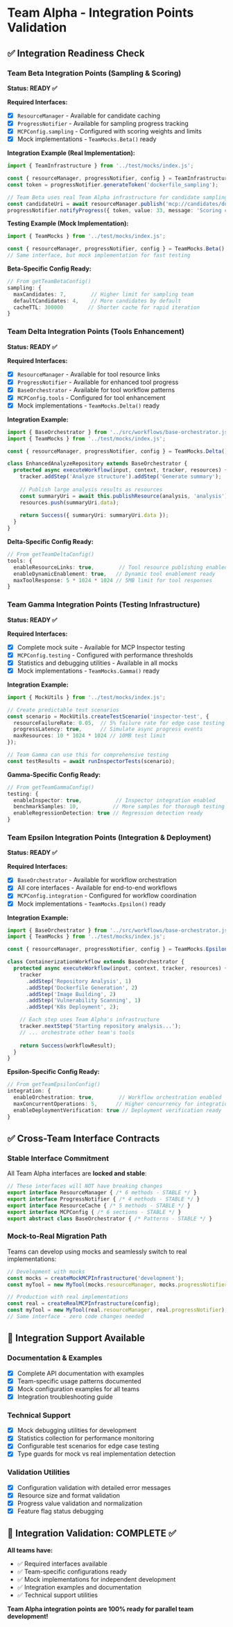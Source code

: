 # Team Alpha - Integration Points Validation

## ✅ Integration Readiness Check

### Team Beta Integration Points (Sampling & Scoring)
**Status: READY ✅**

**Required Interfaces:**
- [x] `ResourceManager` - Available for candidate caching
- [x] `ProgressNotifier` - Available for sampling progress tracking
- [x] `MCPConfig.sampling` - Configured with scoring weights and limits
- [x] Mock implementations - `TeamMocks.Beta()` ready

**Integration Example (Real Implementation):**
```typescript
import { TeamInfrastructure } from '../test/mocks/index.js';

const { resourceManager, progressNotifier, config } = TeamInfrastructure.Beta();
const token = progressNotifier.generateToken('dockerfile_sampling');

// Team Beta uses real Team Alpha infrastructure for candidate sampling
const candidateUri = await resourceManager.publish('mcp://candidates/dockerfile-1', content);
progressNotifier.notifyProgress({ token, value: 33, message: 'Scoring candidates...' });
```

**Testing Example (Mock Implementation):**
```typescript
import { TeamMocks } from '../test/mocks/index.js';

const { resourceManager, progressNotifier, config } = TeamMocks.Beta();
// Same interface, but mock implementation for fast testing
```

**Beta-Specific Config Ready:**
```typescript
// From getTeamBetaConfig()
sampling: {
  maxCandidates: 7,        // Higher limit for sampling team
  defaultCandidates: 4,    // More candidates by default  
  cacheTTL: 300000        // Shorter cache for rapid iteration
}
```

### Team Delta Integration Points (Tools Enhancement)  
**Status: READY ✅**

**Required Interfaces:**
- [x] `ResourceManager` - Available for tool resource links
- [x] `ProgressNotifier` - Available for enhanced tool progress
- [x] `BaseOrchestrator` - Available for tool workflow patterns
- [x] `MCPConfig.tools` - Configured for tool enhancement
- [x] Mock implementations - `TeamMocks.Delta()` ready

**Integration Example:**
```typescript
import { BaseOrchestrator } from '../src/workflows/base-orchestrator.js';
import { TeamMocks } from '../test/mocks/index.js';

const { resourceManager, progressNotifier, config } = TeamMocks.Delta();

class EnhancedAnalyzeRepository extends BaseOrchestrator {
  protected async executeWorkflow(input, context, tracker, resources) {
    tracker.addStep('Analyze structure').addStep('Generate summary');
    
    // Publish large analysis results as resources
    const summaryUri = await this.publishResource(analysis, 'analysis');
    resources.push(summaryUri.data);
    
    return Success({ summaryUri: summaryUri.data });
  }
}
```

**Delta-Specific Config Ready:**
```typescript
// From getTeamDeltaConfig()  
tools: {
  enableResourceLinks: true,        // Tool resource publishing enabled
  enableDynamicEnablement: true,   // Dynamic tool enablement ready
  maxToolResponse: 5 * 1024 * 1024 // 5MB limit for tool responses
}
```

### Team Gamma Integration Points (Testing Infrastructure)
**Status: READY ✅**

**Required Interfaces:**
- [x] Complete mock suite - Available for MCP Inspector testing
- [x] `MCPConfig.testing` - Configured with performance thresholds
- [x] Statistics and debugging utilities - Available in all mocks
- [x] Mock implementations - `TeamMocks.Gamma()` ready

**Integration Example:**
```typescript
import { MockUtils } from '../test/mocks/index.js';

// Create predictable test scenarios
const scenario = MockUtils.createTestScenario('inspector-test', {
  resourceFailureRate: 0.05,  // 5% failure rate for edge case testing
  progressLatency: true,      // Simulate async progress events
  maxResources: 10 * 1024 * 1024 // 10MB test limit
});

// Team Gamma can use this for comprehensive testing
const testResults = await runInspectorTests(scenario);
```

**Gamma-Specific Config Ready:**
```typescript
// From getTeamGammaConfig()
testing: {
  enableInspector: true,           // Inspector integration enabled
  benchmarkSamples: 10,           // More samples for thorough testing
  enableRegressionDetection: true // Regression detection ready
}
```

### Team Epsilon Integration Points (Integration & Deployment)
**Status: READY ✅**

**Required Interfaces:**
- [x] `BaseOrchestrator` - Available for workflow orchestration
- [x] All core interfaces - Available for end-to-end workflows
- [x] `MCPConfig.integration` - Configured for workflow coordination
- [x] Mock implementations - `TeamMocks.Epsilon()` ready

**Integration Example:**
```typescript
import { BaseOrchestrator } from '../src/workflows/base-orchestrator.js';
import { TeamMocks } from '../test/mocks/index.js';

const { resourceManager, progressNotifier, config } = TeamMocks.Epsilon();

class ContainerizationWorkflow extends BaseOrchestrator {
  protected async executeWorkflow(input, context, tracker, resources) {
    tracker
      .addStep('Repository Analysis', 1)
      .addStep('Dockerfile Generation', 2) 
      .addStep('Image Building', 2)
      .addStep('Vulnerability Scanning', 1)
      .addStep('K8s Deployment', 2);

    // Each step uses Team Alpha's infrastructure
    tracker.nextStep('Starting repository analysis...');
    // ... orchestrate other team's tools
    
    return Success(workflowResult);
  }
}
```

**Epsilon-Specific Config Ready:**
```typescript  
// From getTeamEpsilonConfig()
integration: {
  enableOrchestration: true,        // Workflow orchestration enabled
  maxConcurrentOperations: 5,      // Higher concurrency for integration
  enableDeploymentVerification: true // Deployment verification ready
}
```

## ✅ Cross-Team Interface Contracts

### Stable Interface Commitment
All Team Alpha interfaces are **locked and stable**:

```typescript
// These interfaces will NOT have breaking changes
export interface ResourceManager { /* 6 methods - STABLE */ }
export interface ProgressNotifier { /* 4 methods - STABLE */ }  
export interface ResourceCache { /* 5 methods - STABLE */ }
export interface MCPConfig { /* 6 sections - STABLE */ }
export abstract class BaseOrchestrator { /* Patterns - STABLE */ }
```

### Mock-to-Real Migration Path
Teams can develop using mocks and seamlessly switch to real implementations:

```typescript
// Development with mocks
const mocks = createMockMCPInfrastructure('development');
const myTool = new MyTool(mocks.resourceManager, mocks.progressNotifier);

// Production with real implementations  
const real = createRealMCPInfrastructure(config);
const myTool = new MyTool(real.resourceManager, real.progressNotifier);
// Same interface - zero code changes needed
```

## 🔧 Integration Support Available

### Documentation & Examples
- [x] Complete API documentation with examples
- [x] Team-specific usage patterns documented
- [x] Mock configuration examples for all teams
- [x] Integration troubleshooting guide

### Technical Support  
- [x] Mock debugging utilities for development
- [x] Statistics collection for performance monitoring
- [x] Configurable test scenarios for edge case testing
- [x] Type guards for mock vs real implementation detection

### Validation Utilities
- [x] Configuration validation with detailed error messages
- [x] Resource size and format validation
- [x] Progress value validation and normalization
- [x] Feature flag status debugging

## 🎉 Integration Validation: COMPLETE ✅

**All teams have:**
- ✅ Required interfaces available
- ✅ Team-specific configurations ready
- ✅ Mock implementations for independent development  
- ✅ Integration examples and documentation
- ✅ Technical support utilities

**Team Alpha integration points are 100% ready for parallel team development!**